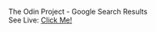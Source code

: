 The Odin Project - Google Search Results
<br>
See Live: <a href="https://vibrant-meitner-f48514.netlify.app/">Click Me!</a>

